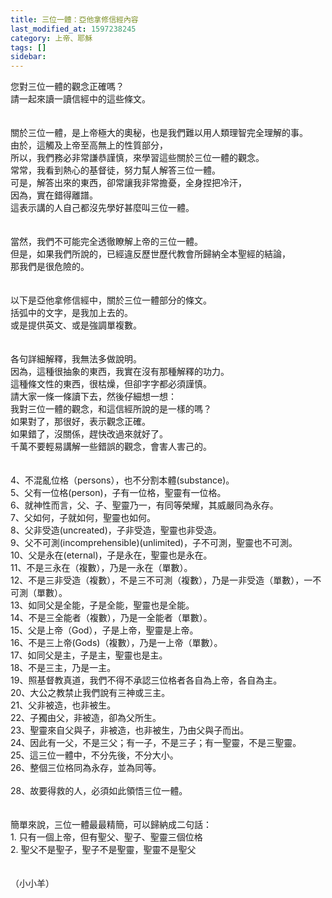 ```yaml
---
title: 三位一體：亞他拿修信經內容
last_modified_at: 1597238245
category: 上帝、耶穌
tags: []
sidebar: 
---
```


<div>您對三位一體的觀念正確嗎？</div>
<div>請一起來讀一讀信經中的這些條文。</div>
<div> </div>
<div> </div>
<div>關於三位一體，是上帝極大的奧秘，也是我們難以用人類理智完全理解的事。</div>
<div>由於，這觸及上帝至高無上的性質部分，</div>
<div>所以，我們務必非常謙恭謹慎，來學習這些關於三位一體的觀念。</div>
<div>常常，我看到熱心的基督徒，努力幫人解答三位一體。</div>
<div>可是，解答出來的東西，卻常讓我非常擔憂，全身捏把冷汗，</div>
<div>因為，實在錯得離譜。</div>
<div>這表示講的人自己都沒先學好甚麼叫三位一體。</div>
<div> </div>
<div> </div>
<div>當然，我們不可能完全透徹瞭解上帝的三位一體。</div>
<div>但是，如果我們所說的，已經違反歷世歷代教會所歸納全本聖經的結論，</div>
<div>那我們是很危險的。</div>
<div> </div>
<div> </div>
<div>以下是亞他拿修信經中，關於三位一體部分的條文。</div>
<div>括弧中的文字，是我加上去的。</div>
<div>或是提供英文、或是強調單複數。</div>
<div> </div>
<div> </div>
<div>各句詳細解釋，我無法多做說明。</div>
<div>因為，這種很抽象的東西，我實在沒有那種解釋的功力。</div>
<div>這種條文性的東西，很枯燥，但卻字字都必須謹慎。</div>
<div>請大家一條一條讀下去，然後仔細想一想：</div>
<div>我對三位一體的觀念，和這信經所說的是一樣的嗎？</div>
<div>如果對了，那很好，表示觀念正確。</div>
<div>如果錯了，沒關係，趕快改過來就好了。</div>
<div>千萬不要輕易講解一些錯誤的觀念，會害人害己的。</div>
<div> </div>
<div> </div>
<div>4、不混亂位格（persons），也不分割本體(substance)。</div>
<div>5、父有一位格(person)，子有一位格，聖靈有一位格。</div>
<div>6、就神性而言，父、子、聖靈乃一，有同等榮耀，其威嚴同為永存。</div>
<div>7、父如何，子就如何，聖靈也如何。</div>
<div>8、父非受造(uncreated)，子非受造，聖靈也非受造。</div>
<div>9、父不可測(incomprehensible)(unlimited)，子不可測，聖靈也不可測。</div>
<div>10、父是永在(eternal)，子是永在，聖靈也是永在。</div>
<div>11、不是三永在（複數），乃是一永在（單數）。</div>
<div>12、不是三非受造（複數），不是三不可測（複數），乃是一非受造（單數），一不可測（單數）。</div>
<div>13、如同父是全能，子是全能，聖靈也是全能。</div>
<div>14、不是三全能者（複數），乃是一全能者（單數）。</div>
<div>15、父是上帝（God），子是上帝，聖靈是上帝。</div>
<div>16、不是三上帝(Gods)（複數），乃是一上帝（單數）。</div>
<div>17、如同父是主，子是主，聖靈也是主。</div>
<div>18、不是三主，乃是一主。</div>
<div>19、照基督教真道，我們不得不承認三位格者各自為上帝，各自為主。</div>
<div>20、大公之教禁止我們說有三神或三主。</div>
<div>21、父非被造，也非被生。</div>
<div>22、子獨由父，非被造，卻為父所生。</div>
<div>23、聖靈來自父與子，非被造，也非被生，乃由父與子而出。</div>
<div>24、因此有一父，不是三父；有一子，不是三子；有一聖靈，不是三聖靈。</div>
<div>25、這三位一體中，不分先後，不分大小。</div>
<div>26、整個三位格同為永存，並為同等。</div>
<div> </div>
<div>28、故要得救的人，必須如此領悟三位一體。</div>
<div> </div>
<div> </div>
<div>簡單來說，三位一體最最精簡，可以歸納成二句話：</div>
<div>1.<span style="white-space:pre"> </span>只有一個上帝，但有聖父、聖子、聖靈三個位格</div>
<div>2.<span style="white-space:pre"> </span>聖父不是聖子，聖子不是聖靈，聖靈不是聖父</div>
<div> </div>
<div> </div>
<div>（小小羊）</div>
